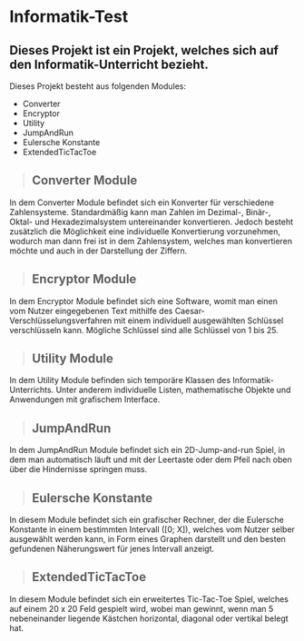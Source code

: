 # Informatik-Test
## Dieses Projekt ist ein Projekt, welches sich auf den Informatik-Unterricht bezieht.
Dieses Projekt besteht aus folgenden Modules:
- Converter
- Encryptor
- Utility
- JumpAndRun
- Eulersche Konstante
- ExtendedTicTacToe

> ## Converter Module
In dem Converter Module befindet sich ein Konverter für verschiedene Zahlensysteme. Standardmäßig kann man Zahlen im Dezimal-,
Binär-, Oktal- und Hexadezimalsystem untereinander konvertieren. Jedoch besteht zusätzlich die Möglichkeit eine individuelle
Konvertierung vorzunehmen, wodurch man dann frei ist in dem Zahlensystem, welches man konvertieren möchte und auch in der
Darstellung der Ziffern.

> ## Encryptor Module
In dem Encryptor Module befindet sich eine Software, womit man einen vom Nutzer eingegebenen Text mithilfe des Caesar-
Verschlüsselungsverfahren mit einem individuell ausgewählten Schlüssel verschlüsseln kann. Mögliche Schlüssel sind alle
Schlüssel von 1 bis 25. 

> ## Utility Module
In dem Utility Module befinden sich temporäre Klassen des Informatik-Unterrichts. Unter anderem individuelle Listen,
mathematische Objekte und Anwendungen mit grafischem Interface.

> ## JumpAndRun
In dem JumpAndRun Module befindet sich ein 2D-Jump-and-run Spiel, in dem man automatisch läuft und mit der Leertaste oder
dem Pfeil nach oben über die Hindernisse springen muss.

> ## Eulersche Konstante
In diesem Module befindet sich ein grafischer Rechner, der die Eulersche Konstante in einem bestimmten Intervall ([0; X]),
welches vom Nutzer selber ausgewählt werden kann, in Form eines Graphen darstellt und den besten gefundenen Näherungswert
für jenes Intervall anzeigt.

> ## ExtendedTicTacToe
In diesem Module befindet sich ein erweitertes Tic-Tac-Toe Spiel, welches auf einem 20 x 20 Feld gespielt wird, wobei man
gewinnt, wenn man 5 nebeneinander liegende Kästchen horizontal, diagonal oder vertikal belegt hat.
